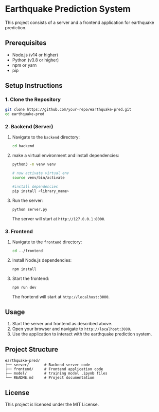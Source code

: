 # Earthquake Prediction System

This project consists of a server and a frontend application for earthquake prediction.

## Prerequisites

- Node.js (v14 or higher)
- Python (v3.8 or higher)
- npm or yarn
- pip

## Setup Instructions

### 1. Clone the Repository

```bash
git clone https://github.com/your-repo/earthquake-pred.git
cd earthquake-pred
```

### 2. Backend (Server)

1. Navigate to the `backend` directory:

   ```bash
   cd backend
   ```

2. make a virtual environment and install dependencies:

   ```bash
   python3 -m venv venv

   # now activate virtual env
   source venv/bin/activate

   #install dependencies
   pip install <library_name>
   ```

3. Run the server:

   ```bash
   python server.py
   ```

   The server will start at `http://127.0.0.1:8000`.

### 3. Frontend

1. Navigate to the `frontend` directory:

   ```bash
   cd ../frontend
   ```

2. Install Node.js dependencies:

   ```bash
   npm install
   ```

3. Start the frontend:

   ```bash
   npm run dev
   ```

   The frontend will start at `http://localhost:3000`.

## Usage

1. Start the server and frontend as described above.
2. Open your browser and navigate to `http://localhost:3000`.
3. Use the application to interact with the earthquake prediction system.

## Project Structure

```
earthquake-pred/
├── server/       # Backend server code
├── frontend/     # Frontend application code
├── model/        # training model .ipynb files
└── README.md     # Project documentation
```

## License

This project is licensed under the MIT License.

